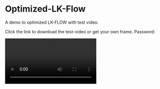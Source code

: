 # Optimized-LK-Flow
A demo to optimized LK-FLOW with test video.

Click the link to download the test-video or get your own frame.
Password:

![result](https://github.com/wonderseen/Optimized-LK-Flow/blob/master/result-show/LK-Flow-result.mp4)
